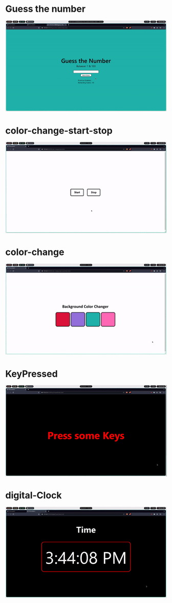 # Guess the number
<img width="600x" src="/preview/guess-the-number.gif">

# color-change-start-stop
<img width="600x" src="/preview/color-change-start-stop.gif">

# color-change
<img width="600x" src="/preview/color-change.gif">

# KeyPressed
<img width="600x" src="/preview/keyPressed.gif">

# digital-Clock
<img width="600x" src="/preview/digital-Clock.gif">


